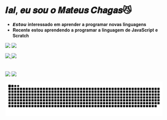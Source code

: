   # 𝑰𝒂𝒊, 𝒆𝒖 𝒔𝒐𝒖 𝒐 **𝑴𝒂𝒕𝒆𝒖𝒔 𝑪𝒉𝒂𝒈𝒂𝒔**😼
- 𝙀𝙨𝙩𝙤𝙪 𝐢𝐧𝐭𝐞𝐫𝐞𝐬𝐬𝐚𝐝𝐨 𝐞𝐦 𝐚𝐩𝐫𝐞𝐧𝐝𝐞𝐫 𝐚 𝐩𝐫𝐨𝐠𝐫𝐚𝐦𝐚𝐫 𝐧𝐨𝐯𝐚𝐬 𝐥𝐢𝐧𝐠𝐮𝐚𝐠𝐞𝐧𝐬
- 𝐑𝐞𝐜𝐞𝐧𝐭𝐞 𝐞𝐬𝐭𝐨𝐮 𝐚𝐩𝐫𝐞𝐧𝐝𝐞𝐧𝐝𝐨 𝐚 𝐩𝐫𝐨𝐠𝐫𝐚𝐦𝐚𝐫 𝐚 𝐥𝐢𝐧𝐠𝐮𝐚𝐠𝐞𝐦 𝐝𝐞 𝐉𝐚𝐯𝐚𝐒𝐜𝐫𝐢𝐩𝐭 𝐞 𝐒𝐜𝐫𝐚𝐭𝐜𝐡

 ![](https://img.shields.io/badge/JavaScript-323330?style=for-the-badge&logo=javascript&logoColor=F7DF1E)
 ![](https://img.shields.io/badge/Scratch-4D97FF?style=for-the-badge&logo=Scratch&logoColor=white)       

 <div>
  <a href="https://github.com/Mateuuus">
  <img height="180em" src="https://github-readme-stats.vercel.app/api?username=Mateuuus&show_icons=true&theme=dark&include_all_commits=true&count_private=true"/>
  <img height="0m" src="https://github-readme-stats.vercel.app/api/top-langs/?username=Mateuuus&layout=compact&langs_count=7&theme=dark"/>
</div>
    
 #
 <div>
   <a href = "mailto:chagasmateus087@gmail.com"><img src="https://img.shields.io/badge/-Gmail-%23333?style=for-the-badge&logo=gmail&logoColor=white" target="_blank"></a>
   <a href="https://instagram.com/mateuusc" target="_blank"><img src="https://img.shields.io/badge/-Instagram-%23E4405F?style=for-the-badge&logo=instagram&logoColor=white" target="_blank"></a>
 
  </div>
  
   ![Snake animation](https://github.com/Mateuuus/Mateuuus/blob/output/github-contribution-grid-snake.svg)
 #
  
</div>
